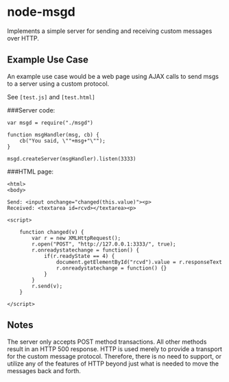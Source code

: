 
# node-msgd

Implements a simple server for sending and receiving custom messages over HTTP.


## Example Use Case

An example use case would be a web page using AJAX calls to send msgs to a
server using a custom protocol.

See `[test.js]` and `[test.html]`

###Server code:

	var msgd = require("./msgd")

	function msgHandler(msg, cb) {
		cb("You said, \""+msg+"\"");
	}

	msgd.createServer(msgHandler).listen(3333)


###HTML page:

	<html>
	<body>

	Send: <input onchange="changed(this.value)"><p>
	Received: <textarea id=rcvd></textarea><p>

	<script>

		function changed(v) {
			var r = new XMLHttpRequest();
			r.open("POST", "http://127.0.0.1:3333/", true);
			r.onreadystatechange = function() {
				if(r.readyState == 4) {
					document.getElementById("rcvd").value = r.responseText
					r.onreadystatechange = function() {}
				}
			}
			r.send(v);
		}

	</script>


## Notes

The server only accepts POST method transactions.
All other methods result in an HTTP 500 response.
HTTP is used merely to provide a transport for the custom message protocol.
Therefore, there is no need to support, or utilize any of the features of HTTP
beyond just what is needed to move the messages back and forth.

